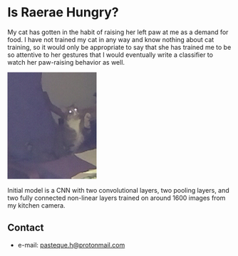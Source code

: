 Is Raerae Hungry?
======

My cat has gotten in the habit of raising her left paw at me as a demand for food. I have not trained my cat in any way and know nothing about cat training, so it would only be appropriate to say that she has trained me to be so attentive to her gestures that I would eventually write a classifier to watch her paw-raising behavior as well.

![Raerae hungry](./images/hungry_image.jpg)

Initial model is a CNN with two convolutional layers, two pooling layers, and two fully connected non-linear layers trained on around 1600 images from my kitchen camera.

## Contact
* e-mail: pasteque.h@protonmail.com
